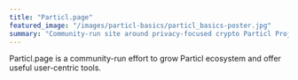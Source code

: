 ```yaml
---
title: "Particl.page"
featured_image: "/images/particl-basics/particl_basics-poster.jpg"
summary: "Community-run site around privacy-focused crypto Particl Project"
---
```


Particl.page is a community-run effort to grow Particl ecosystem and offer useful user-centric tools.
